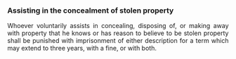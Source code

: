 ### Assisting in the concealment of stolen property
<div style="text-align: justify">

Whoever voluntarily assists in concealing, disposing of, or making away with property that he knows or has reason to believe to be stolen property shall be punished with imprisonment of either description for a term which may extend to three years, with a fine, or with both.

</div>
